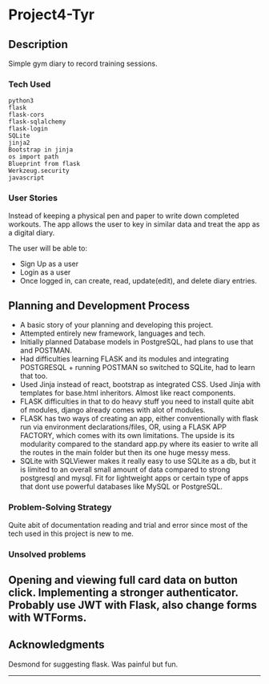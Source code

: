 # Project4-Tyr

## Description

Simple gym diary to record training sessions. 

### Tech Used
```
python3
flask
flask-cors
flask-sqlalchemy
flask-login
SQLite
jinja2
Bootstrap in jinja
os import path
Blueprint from flask 
Werkzeug.security
javascript
```

### User Stories

Instead of keeping a physical pen and paper to write down completed workouts. The app allows the user to key in similar data and treat the app as a digital diary. 

The user will be able to:
- Sign Up as a user
- Login as a user
- Once logged in, can create, read, update(edit), and delete diary entries. 

## Planning and Development Process

- A basic story of your planning and developing this project.
- Attempted entirely new framework, languages and tech. 
- Initially planned Database models in PostgreSQL, had plans to use that and POSTMAN. 
- Had difficulties learning FLASK and its modules and integrating POSTGRESQL + running POSTMAN so switched to SQLite, had to learn that too. 
- Used Jinja instead of react, bootstrap as integrated CSS. Used Jinja with templates for base.html inheritors. Almost like react components. 
- FLASK difficulties in that to do heavy stuff you need to install quite abit of modules, django already comes with alot of modules. 
- FLASK has two ways of creating an app, either conventionally with flask run via environment declarations/files, OR, using a FLASK APP FACTORY, which comes with its own limitations. The upside is its modularity compared to the standard app.py where its easier to write all the routes in the main folder but then its one huge messy mess. 
- SQLite with SQLViewer makes it really easy to use SQLite as a db, but it is limited to an overall small amount of data compared to strong postgresql and mysql. Fit for lightweight apps or certain type of apps that dont use powerful databases like MySQL or PostgreSQL.

### Problem-Solving Strategy

Quite abit of documentation reading and trial and error since most of the tech used in this project is new to me.

### Unsolved problems

Opening and viewing full card data on button click. 
Implementing a stronger authenticator. 
Probably use JWT with Flask, also change forms with WTForms.
---

## Acknowledgments

Desmond for suggesting flask. Was painful but fun. 

---
